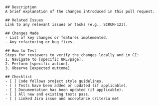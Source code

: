     ## Description
    A brief explanation of the changes introduced in this pull request.

    ## Related Issues
    Link to any relevant issues or tasks (e.g., SCRUM-123).

    ## Changes Made
    - List of key changes or features implemented.
    - Any refactoring or bug fixes.

    ## How to Test
    Steps for reviewers to verify the changes locally and in CI:
    1. Navigate to [specific URL/page].
    2. Perform [specific action].
    3. Observe [expected outcome].

    ## Checklist
    - [ ] Code follows project style guidelines.
    - [ ] Tests have been added or updated (if applicable).
    - [ ] Documentation has been updated (if applicable).
    - [ ] All new and existing tests pass.
    - [ ] Linked Jira issue and acceptance criteria met
